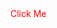 <html>
  <head><style>
  a{
    color: red;
    padding:10 px 20 px;
    border-radius: 30 px;
  }
  a:hover
  {
    color:green;
  }
</style>
  </head>
  <body>
<a href"https://abirami-jeyakumar.github.io/Image-gallery-using-CSS/"> Click Me </a>

  </body>
<html>
